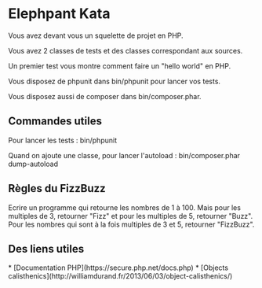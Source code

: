 <h1>Elephpant Kata</h1>

Vous avez devant vous un squelette de projet en PHP.

Vous avez 2 classes de tests et des classes correspondant aux sources.

Un premier test vous montre comment faire un "hello world" en PHP.

Vous disposez de phpunit dans bin/phpunit pour lancer vos tests.

Vous disposez aussi de composer dans bin/composer.phar.

<h2>Commandes utiles</h2>

Pour lancer les tests : bin/phpunit

Quand on ajoute une classe, pour lancer l'autoload : bin/composer.phar dump-autoload

<h2>Règles du FizzBuzz</h2>
Ecrire un programme qui retourne les nombres de 1 à 100. Mais pour les multiples de 3, retourner "Fizz" et pour les multiples de 5, retourner "Buzz". Pour les nombres qui sont à la fois multiples de 3 et 5, retourner "FizzBuzz".

<h2>Des liens utiles</h2>
* [Documentation PHP](https://secure.php.net/docs.php)
* [Objects calisthenics](http://williamdurand.fr/2013/06/03/object-calisthenics/)
